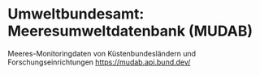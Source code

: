 # Umweltbundesamt: Meeresumweltdatenbank (MUDAB)
Meeres-Monitoringdaten von Küstenbundesländern und Forschungseinrichtungen
https://mudab.api.bund.dev/
